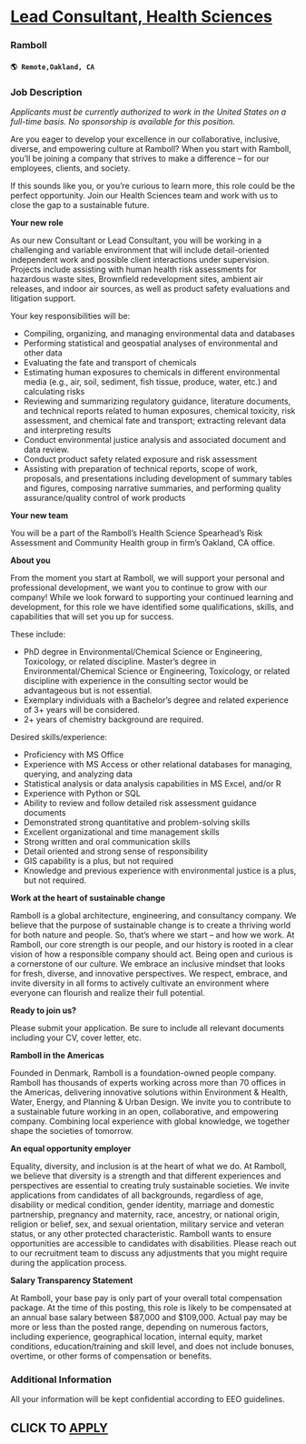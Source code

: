 # [Lead Consultant, Health Sciences](https://www.remotewlb.com/apply/lead-consultant-health-sciences)  
### Ramboll  
#### `🌎 Remote,Oakland, CA`  

### **Job Description**

 _Applicants must be currently authorized to work in the United States on a full-time basis. No sponsorship is available for this position._

Are you eager to develop your excellence in our collaborative, inclusive, diverse, and empowering culture at Ramboll? When you start with Ramboll, you’ll be joining a company that strives to make a difference – for our employees, clients, and society.

If this sounds like you, or you’re curious to learn more, this role could be the perfect opportunity. Join our Health Sciences team and work with us to close the gap to a sustainable future.

 **Your new role**

As our new Consultant or Lead Consultant, you will be working in a challenging and variable environment that will include detail-oriented independent work and possible client interactions under supervision. Projects include assisting with human health risk assessments for hazardous waste sites, Brownfield redevelopment sites, ambient air releases, and indoor air sources, as well as product safety evaluations and litigation support.

Your key responsibilities will be:

  * Compiling, organizing, and managing environmental data and databases
  * Performing statistical and geospatial analyses of environmental and other data
  * Evaluating the fate and transport of chemicals
  * Estimating human exposures to chemicals in different environmental media (e.g., air, soil, sediment, fish tissue, produce, water, etc.) and calculating risks
  * Reviewing and summarizing regulatory guidance, literature documents, and technical reports related to human exposures, chemical toxicity, risk assessment, and chemical fate and transport; extracting relevant data and interpreting results
  * Conduct environmental justice analysis and associated document and data review.
  * Conduct product safety related exposure and risk assessment
  * Assisting with preparation of technical reports, scope of work, proposals, and presentations including development of summary tables and figures, composing narrative summaries, and performing quality assurance/quality control of work products

 **Your new team**

You will be a part of the Ramboll’s Health Science Spearhead’s Risk Assessment and Community Health group in firm’s Oakland, CA office.

**About you**

From the moment you start at Ramboll, we will support your personal and professional development, we want you to continue to grow with our company! While we look forward to supporting your continued learning and development, for this role we have identified some qualifications, skills, and capabilities that will set you up for success.

These include:

  * PhD degree in Environmental/Chemical Science or Engineering, Toxicology, or related discipline. Master’s degree in Environmental/Chemical Science or Engineering, Toxicology, or related discipline with experience in the consulting sector would be advantageous but is not essential.
  * Exemplary individuals with a Bachelor’s degree and related experience of 3+ years will be considered.
  * 2+ years of chemistry background are required. 

Desired skills/experience:

  * Proficiency with MS Office
  * Experience with MS Access or other relational databases for managing, querying, and analyzing data
  * Statistical analysis or data analysis capabilities in MS Excel, and/or R
  * Experience with Python or SQL
  * Ability to review and follow detailed risk assessment guidance documents
  * Demonstrated strong quantitative and problem-solving skills
  * Excellent organizational and time management skills
  * Strong written and oral communication skills
  * Detail oriented and strong sense of responsibility
  * GIS capability is a plus, but not required
  * Knowledge and previous experience with environmental justice is a plus, but not required.

 **Work at the heart of sustainable change**

Ramboll is a global architecture, engineering, and consultancy company. We believe that the purpose of sustainable change is to create a thriving world for both nature and people. So, that’s where we start – and how we work. At Ramboll, our core strength is our people, and our history is rooted in a clear vision of how a responsible company should act. Being open and curious is a cornerstone of our culture. We embrace an inclusive mindset that looks for fresh, diverse, and innovative perspectives. We respect, embrace, and invite diversity in all forms to actively cultivate an environment where everyone can flourish and realize their full potential.

 **Ready to join us?**

Please submit your application. Be sure to include all relevant documents including your CV, cover letter, etc.

 **Ramboll in the Americas**

Founded in Denmark, Ramboll is a foundation-owned people company. Ramboll has thousands of experts working across more than 70 offices in the Americas, delivering innovative solutions within Environment & Health, Water, Energy, and Planning & Urban Design. We invite you to contribute to a sustainable future working in an open, collaborative, and empowering company. Combining local experience with global knowledge, we together shape the societies of tomorrow.

 **An equal opportunity employer**

Equality, diversity, and inclusion is at the heart of what we do. At Ramboll, we believe that diversity is a strength and that different experiences and perspectives are essential to creating truly sustainable societies. We invite applications from candidates of all backgrounds, regardless of age, disability or medical condition, gender identity, marriage and domestic partnership, pregnancy and maternity, race, ancestry, or national origin, religion or belief, sex, and sexual orientation, military service and veteran status, or any other protected characteristic. Ramboll wants to ensure opportunities are accessible to candidates with disabilities. Please reach out to our recruitment team to discuss any adjustments that you might require during the application process.

 **Salary Transparency Statement**

At Ramboll, your base pay is only part of your overall total compensation package. At the time of this posting, this role is likely to be compensated at an annual base salary between $87,000 and $109,000. Actual pay may be more or less than the posted range, depending on numerous factors, including experience, geographical location, internal equity, market conditions, education/training and skill level, and does not include bonuses, overtime, or other forms of compensation or benefits.

###  **Additional Information**

All your information will be kept confidential according to EEO guidelines.

  
## CLICK TO [APPLY](https://www.remotewlb.com/apply/lead-consultant-health-sciences)

